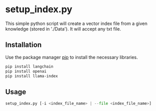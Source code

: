 # setup_index.py

This simple python script will create a vector index file from a given knowledge (stored in './Data'). It will accept any txt file.

## Installation

Use the package manager [pip](https://pip.pypa.io/en/stable/) to install the necessary libraries.

```bash
pip install langchain
pip install openai
pip install llama-index
```

## Usage

```python
setup_index.py [-i <index_file_name> | --file <index_file_name>]
```
